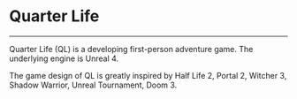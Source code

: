 # Quarter Life
------

Quarter Life (QL) is a developing first-person adventure game. The underlying engine is Unreal 4.

The game design of QL is greatly inspired by Half Life 2, Portal 2, Witcher 3, Shadow Warrior, Unreal Tournament, Doom 3.